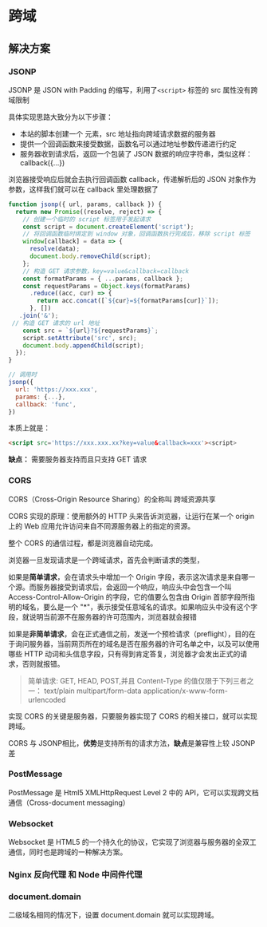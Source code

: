 # 跨域

## 解决方案

### JSONP

JSONP 是 JSON with Padding 的缩写，利用了`<script>` 标签的 src 属性没有跨域限制

具体实现思路大致分为以下步骤：

- 本站的脚本创建一个 元素，src 地址指向跨域请求数据的服务器
- 提供一个回调函数来接受数据，函数名可以通过地址参数传递进行约定
- 服务器收到请求后，返回一个包装了 JSON 数据的响应字符串，类似这样：callback({...})

浏览器接受响应后就会去执行回调函数 callback，传递解析后的 JSON 对象作为参数，这样我们就可以在 callback 里处理数据了

```javascript
function jsonp({ url, params, callback }) {
  return new Promise((resolve, reject) => {
    // 创建一个临时的 script 标签用于发起请求
    const script = document.createElement('script');
    // 将回调函数临时绑定到 window 对象，回调函数执行完成后，移除 script 标签
    window[callback] = data => {
      resolve(data);
      document.body.removeChild(script);
    };
    // 构造 GET 请求参数，key=value&callback=callback
    const formatParams = { ...params, callback };
    const requestParams = Object.keys(formatParams)
      .reduce((acc, cur) => {
        return acc.concat([`${cur}=${formatParams[cur]}`]);
      }, [])
   .join('&');
 // 构造 GET 请求的 url 地址
    const src = `${url}?${requestParams}`;
    script.setAttribute('src', src);
    document.body.appendChild(script);
  });
}

// 调用时
jsonp({
  url: 'https://xxx.xxx',
  params: {...},
  callback: 'func',
})

```

本质上就是：

```html
<script src='https://xxx.xxx.xx?key=value&callback=xxx'><script>
```

**缺点：** 需要服务器支持而且只支持 GET 请求

### CORS

CORS（Cross-Origin Resource Sharing）的全称叫 跨域资源共享

CORS 实现的原理：使用额外的 HTTP 头来告诉浏览器，让运行在某一个 origin 上的 Web 应用允许访问来自不同源服务器上的指定的资源。

整个 CORS 的通信过程，都是浏览器自动完成。

浏览器一旦发现请求是一个跨域请求，首先会判断请求的类型，

如果是**简单请求**，会在请求头中增加一个 Origin 字段，表示这次请求是来自哪一个源。而服务器接受到请求后，会返回一个响应，响应头中会包含一个叫 Access-Control-Allow-Origin 的字段，它的值要么包含由 Origin 首部字段所指明的域名，要么是一个 "\*"，表示接受任意域名的请求。如果响应头中没有这个字段，就说明当前源不在服务器的许可范围内，浏览器就会报错

如果是**非简单请求**，会在正式通信之前，发送一个预检请求（preflight），目的在于询问服务器，当前网页所在的域名是否在服务器的许可名单之中，以及可以使用哪些 HTTP 动词和头信息字段，只有得到肯定答复，浏览器才会发出正式的请求，否则就报错。

>简单请求:
GET, HEAD, POST,并且 Content-Type 的值仅限于下列三者之一：
text/plain
multipart/form-data
application/x-www-form-urlencoded

实现 CORS 的关键是服务器，只要服务器实现了 CORS 的相关接口，就可以实现跨域。

CORS 与 JSONP相比，**优势**是支持所有的请求方法，**缺点**是兼容性上较 JSONP 差

### PostMessage

PostMessage 是 Html5 XMLHttpRequest Level 2 中的 API，它可以实现跨文档通信（Cross-document messaging）

### Websocket

Websocket 是 HTML5 的一个持久化的协议，它实现了浏览器与服务器的全双工通信，同时也是跨域的一种解决方案。

### Nginx 反向代理 和 Node 中间件代理

### document.domain

二级域名相同的情况下，设置 document.domain 就可以实现跨域。